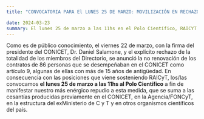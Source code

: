 ```yaml
---
title: "CONVOCATORIA PARA El LUNES 25 DE MARZO: MOVILIZACIÓN EN RECHAZO A LOS DESPIDOS EN CONICET"

date: 2024-03-23
summary: El lunes 25 de marzo a las 11hs en el Polo Científico, RAICYT convoca a manifestar nuestro repudio a la no renovación de los contratos de 86 personas que se desempeñaban en el CONICET, que se suman a las cesantías producidas previamente en el CONICET, Agencia/FONCyT, en la estructura del exMinisterio de CyT y en otros organismos científicos del país.
---
```


Como es de público conocimiento, el viernes 22 de marzo, con la firma del presidente del CONICET, Dr. Daniel Salamone, y el explícito rechazo de la totalidad de los miembros del Directorio, se anunció la no renovación de los contratos de 86 personas que se desempeñaban en el CONICET como artículo 9, algunas de ellas con más de 15 años de antigüedad. En consecuencia con las posiciones que viene sosteniendo RAICyT, los/las convocamos **el lunes 25 de marzo a las 11hs al Polo Científico** a fin de manifestar nuestro más enérgico repudio a esta medida, que se suma a las cesantías producidas previamente en el CONICET, en la Agencia/FONCyT, en la estructura del exMinisterio de C y T y en otros organismos científicos del país.

